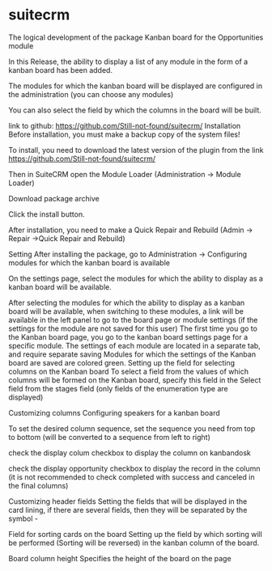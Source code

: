 # suitecrm

The logical development of the package Kanban board for the Opportunities module 

In this Release, the ability to display a list of any module in the form of a kanban board has been added.

The modules for which the kanban board will be displayed are configured in the administration (you can choose any modules)

You can also select the field by which the columns in the board will be built.

link to github: https://github.com/Still-not-found/suitecrm/
Installation
Before installation, you must make a backup copy of the system files!

To install, you need to download the latest version of the plugin from the link https://github.com/Still-not-found/suitecrm/

Then in SuiteCRM open the Module Loader (Administration → Module Loader)

Download package archive

Click the install button.

After installation, you need to make a Quick Repair and Rebuild (Admin → Repair ->Quick Repair and Rebuild)

Setting
After installing the package, go to Administration → Configuring modules for which the kanban board is available

On the settings page, select the modules for which the ability to display as a kanban board will be available.

After selecting the modules for which the ability to display as a kanban board will be available, when switching to these modules, a link will be available in the left panel to go to the board page or module settings (if the settings for the module are not saved for this user)
The first time you go to the Kanban board page, you go to the kanban board settings page for a specific module. The settings of each module are located in a separate tab, and require separate saving Modules for which the settings of the Kanban board are saved are colored green.
Setting up the field for selecting columns on the Kanban board
To select a field from the values of which columns will be formed on the Kanban board, specify this field in the Select field from the stages field (only fields of the enumeration type are displayed)

Customizing columns
Configuring speakers for a kanban board

To set the desired column sequence, set the sequence you need from top to bottom (will be converted to a sequence from left to right)


check the display colum checkbox to display the column on kanbandosk

check the display opportunity checkbox to display the record in the column (it is not recommended to check completed with success and canceled in the final columns)

Customizing header fields
Setting the fields that will be displayed in the card lining, if there are several fields, then they will be separated by the symbol -

Field for sorting cards on the board
Setting up the field by which sorting will be performed (Sorting will be reversed) in the kanban column of the board.


Board column height
Specifies the height of the board on the page

